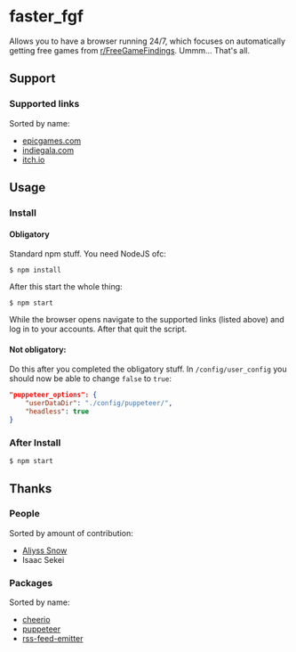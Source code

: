 # faster_fgf

Allows you to have a browser running 24/7, which focuses on automatically
getting free games from [r/FreeGameFindings](https://www.reddit.com/r/FreeGameFindings/new/).
Ummm... That's all.

## Support

### Supported links
Sorted by name:
- [epicgames.com](https://www.epicgames.com/)
- [indiegala.com](https://www.indiegala.com/)
- [itch.io](https://itch.io/)

## Usage

### Install

#### Obligatory
Standard npm stuff. You need NodeJS ofc:
```
$ npm install
```
After this start the whole thing:
```
$ npm start
```
While the browser opens navigate to the supported links (listed above) and log in to your accounts.
After that quit the script.

#### Not obligatory:
Do this after you completed the obligatory stuff.
In ``/config/user_config`` you should now be able to change ``false`` to ``true``:
```json
"puppeteer_options": {
    "userDataDir": "./config/puppeteer/",
    "headless": true
}
```
### After Install
```
$ npm start
```

## Thanks

### People
Sorted by amount of contribution:
- [Aliyss Snow](https://github.com/Aliyss)
- Isaac Sekei

### Packages
Sorted by name:
- [cheerio](https://github.com/cheeriojs/cheerio)
- [puppeteer](https://github.com/puppeteer/puppeteer)
- [rss-feed-emitter](https://github.com/filipedeschamps/rss-feed-emitter)
